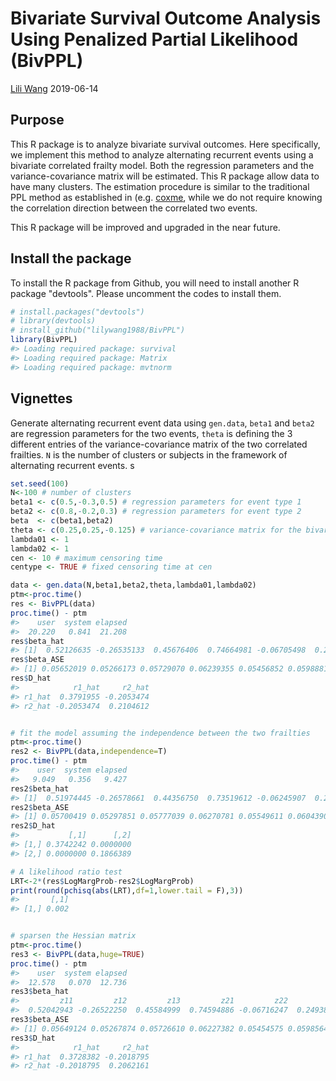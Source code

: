 Bivariate Survival Outcome Analysis Using Penalized Partial Likelihood (BivPPL)
================
[Lili Wang](mailto:lilywang@umich.edu)
2019-06-14

Purpose
-------

This R package is to analyze bivariate survival outcomes. Here specifically, we implement this method to analyze alternating recurrent events using a bivariate correlated frailty model. Both the regression parameters and the variance-covariance matrix will be estimated. This R package allow data to have many clusters. The estimation procedure is similar to the traditional PPL method as established in (e.g. [coxme](https://cran.r-project.org/web/packages/coxme/index.html), while we do not require knowing the correlation direction between the correlated two events.

This R package will be improved and upgraded in the near future.

Install the package
-------------------

To install the R package from Github, you will need to install another R package "devtools". Please uncomment the codes to install them.

``` r
# install.packages("devtools")
# library(devtools)
# install_github("lilywang1988/BivPPL")
library(BivPPL)
#> Loading required package: survival
#> Loading required package: Matrix
#> Loading required package: mvtnorm
```

Vignettes
---------

Generate alternating recurrent event data using `gen.data`, `beta1` and `beta2` are regression parameters for the two events, `theta` is defining the 3 different entries of the variance-covariance matrix of the two correlated frailties. `N` is the number of clusters or subjects in the framework of alternating recurrent events. s

``` r
set.seed(100)
N<-100 # number of clusters
beta1 <- c(0.5,-0.3,0.5) # regression parameters for event type 1
beta2 <- c(0.8,-0.2,0.3) # regression parameters for event type 2
beta  <- c(beta1,beta2)
theta <- c(0.25,0.25,-0.125) # variance-covariance matrix for the bivariate frailty (denoted as D), it is a vector (D[1,1],D[2,2], D[1,2])
lambda01 <- 1
lambda02 <- 1
cen <- 10 # maximum censoring time
centype <- TRUE # fixed censoring time at cen

data <- gen.data(N,beta1,beta2,theta,lambda01,lambda02)
ptm<-proc.time()
res <- BivPPL(data)
proc.time() - ptm
#>    user  system elapsed 
#>  20.220   0.841  21.208
res$beta_hat
#> [1]  0.52126635 -0.26535133  0.45676406  0.74664981 -0.06705498  0.24962866
res$beta_ASE
#> [1] 0.05652019 0.05266173 0.05729070 0.06239355 0.05456852 0.05988814
res$D_hat
#>            r1_hat     r2_hat
#> r1_hat  0.3791955 -0.2053474
#> r2_hat -0.2053474  0.2104612


# fit the model assuming the independence between the two frailties
ptm<-proc.time()
res2 <- BivPPL(data,independence=T)
proc.time() - ptm
#>    user  system elapsed 
#>   9.049   0.356   9.427
res2$beta_hat
#> [1]  0.51974445 -0.26578661  0.44356750  0.73519612 -0.06245907  0.23199444
res2$beta_ASE
#> [1] 0.05700419 0.05297851 0.05777039 0.06270781 0.05549611 0.06043905
res2$D_hat
#>           [,1]      [,2]
#> [1,] 0.3742242 0.0000000
#> [2,] 0.0000000 0.1866389

# A likelihood ratio test
LRT<-2*(res$LogMargProb-res2$LogMargProb)
print(round(pchisq(abs(LRT),df=1,lower.tail = F),3))
#>       [,1]
#> [1,] 0.002


# sparsen the Hessian matrix
ptm<-proc.time()
res3 <- BivPPL(data,huge=TRUE)
proc.time() - ptm
#>    user  system elapsed 
#>  12.578   0.070  12.736
res3$beta_hat
#>         z11         z12         z13         z21         z22         z23 
#>  0.52042943 -0.26522250  0.45584999  0.74594886 -0.06716247  0.24938898
res3$beta_ASE
#> [1] 0.05649124 0.05267874 0.05726610 0.06227382 0.05454575 0.05985640
res3$D_hat
#>            r1_hat     r2_hat
#> r1_hat  0.3728382 -0.2018795
#> r2_hat -0.2018795  0.2062161
```
